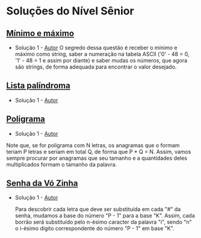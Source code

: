 # Soluções do Nível Sênior

## [Mínimo e máximo](https://neps.academy/br/exercise/1728)
- Solução 1 - [Autor](https://github.com/DanteAugusto) <Insira o link para o seu github nos parenteses>
O segredo dessa questão é receber o mínimo e máximo como string, saber a numeração na tabela ASCII ('0' - 48 = 0, '1' - 48 = 1 e assim por diante) e saber mudas os números, que agora são strings, de forma adequada para encontrar o valor desejado.

<Se possivel insira uma breve explicacao da solucao>

## [Lista palíndroma](https://neps.academy/br/exercise/1725)
- Solução 1 - [Autor]() <Insira o link para o seu github nos parenteses>

<Se possivel insira uma breve explicacao da solucao>

## [Poligrama](https://neps.academy/br/exercise/1726)
- Solução 1 - [Autor](https://github.com/DanteAugusto) <Insira o link para o seu github nos parenteses>

Note que, se for poligrama com N letras, os anagramas que o formam teriam P letras e seriam em total Q, de forma que
P * Q = N. Assim, vamos sempre procurar por anagramas que seu tamanho e a quantidades deles multiplicados formam o
tamanho da palavra.

## [Senha da Vó Zinha](https://neps.academy/br/exercise/1727)
- Solução 1 - [Autor](https://github.com/RickFqt) <Insira o link para o seu github nos parenteses>

    Para descobrir cada letra que deve ser substituída em cada "#" da senha, mudamos a base do número "P - 1" para a base "K". Assim, cada borrão será substituído pelo n-ésimo caracter da palavra "i", sendo "n" o i-ésimo dígito correspondente do número "P - 1" em base "K".
